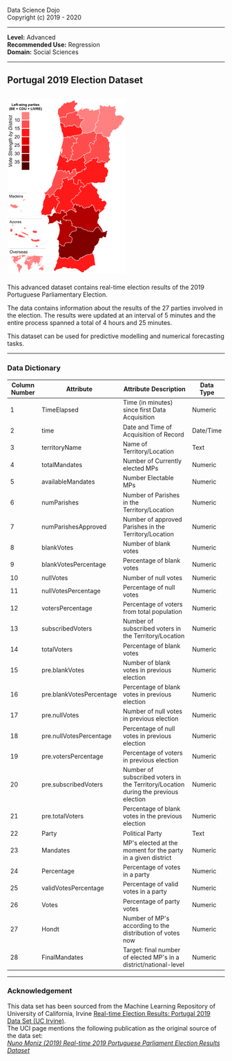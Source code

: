 Data Science Dojo  <br/>
Copyright (c) 2019 - 2020

---

**Level:** Advanced <br/>
**Recommended Use:** Regression  <br/>
**Domain:** Social Sciences <br/>

---

## Portugal 2019 Election Dataset


![](PortugalElection2019.png)
---


This advanced dataset contains real-time election results of the 2019 Portuguese Parliamentary Election.

The data contains information about the results of the 27 parties involved in the election. The results were updated at an interval of 5 minutes and the entire process spanned a total of 4 hours and 25 minutes.

This dataset can be used for predictive modelling and numerical forecasting tasks.

---

### Data Dictionary

| Column Number | Attribute                | Attribute Description                                                              | Data Type |
| ------------- | ------------------------ | ---------------------------------------------------------------------------------- | --------- |
| 1             | TimeElapsed              | Time (in minutes) since first Data Acquisition                                     | Numeric   |
| 2             | time                     | Date and Time of Acquisition of Record                                             | Date/Time |
| 3             | territoryName            | Name of Territory/Location                                                         | Text      |
| 4             | totalMandates            | Number of Currently elected MPs                                                    | Numeric   |
| 5             | availableMandates        | Number Electable MPs                                                               | Numeric   |
| 6             | numParishes              | Number of Parishes in the Territory/Location                                       | Numeric   |
| 7             | numParishesApproved      | Number of approved Parishes in the Territory/Location                              | Numeric   |
| 8             | blankVotes               | Number of blank votes                                                              | Numeric   |
| 9             | blankVotesPercentage     | Percentage of blank votes                                                          | Numeric   |
| 10            | nullVotes                | Number of null votes                                                               | Numeric   |
| 11            | nullVotesPercentage      | Percentage of null votes                                                           | Numeric   |
| 12            | votersPercentage         | Percentage of voters from total population                                         | Numeric   |
| 13            | subscribedVoters         | Number of subscribed voters in the Territory/Location                              | Numeric   |
| 14            | totalVoters              | Percentage of blank votes                                                          | Numeric   |
| 15            | pre.blankVotes           | Number of blank votes in previous election                                         | Numeric   |
| 16            | pre.blankVotesPercentage | Percentage of blank votes in previous election                                     | Numeric   |
| 17            | pre.nullVotes            | Number of null votes in previous election                                          | Numeric   |
| 18            | pre.nullVotesPercentage  | Percentage of null votes in previous election                                      | Numeric   |
| 19            | pre.votersPercentage     | Percentage of voters in previous election                                          | Numeric   |
| 20            | pre.subscribedVoters     | Number of subscribed voters in the Territory/Location during the previous election | Numeric   |
| 21            | pre.totalVoters          | Percentage of blank votes in the previous election                                 | Numeric   |
| 22            | Party                    | Political Party                                                                    | Text      |
| 23            | Mandates                 | MP's elected at the moment for the party in a given district                       | Numeric   |
| 24            | Percentage               | Percentage of votes in a party                                                     | Numeric   |
| 25            | validVotesPercentage     | Percentage of valid votes in a party                                               | Numeric   |
| 26            | Votes                    | Percentage of party votes                                                          | Numeric   |
| 27            | Hondt                    | Number of MP's according to the distribution of votes now                          | Numeric   |
| 28            | FinalMandates            | Target: final number of elected MP's in a district/national-level                  | Numeric   |





---

### Acknowledgement

This data set has been sourced from the Machine Learning Repository of
University of California, Irvine [Real-time Election Results: Portugal 2019 Data Set (UC
Irvine)](https://archive.ics.uci.edu/ml/datasets/Real-time+Election+Results%3A+Portugal+2019). 
<br/>
The UCI page mentions the following publication as the original source of the
data set:  
*[Nuno Moniz (2019) Real-time 2019 Portuguese Parliament Election Results Dataset](https://arxiv.org/abs/1912.08922)*
